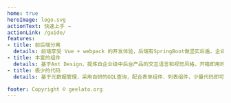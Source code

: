 ```yaml
---
home: true
heroImage: logo.svg
actionText: 快速上手 →
actionLink: /guide/
features:
- title: 前后端分离
  details: 前端享受 Vue + webpack 的开发体验，后端有SpringBoot做坚实后盾，企业级应用信手拈来。
- title: 丰富的组件
  details: 基于Ant Design，提炼自企业级中后台产品的交互语言和视觉风格，开箱即用的高质量 Vue 组件，灵活可扩展。
- title: 极少的代码
  details: 基于元数据管理，采用自研的GQL查询，配合表单组件、列表组件，少量代码即可以实现丰富的功能。

footer: Copyright © geelato.org
---
```


